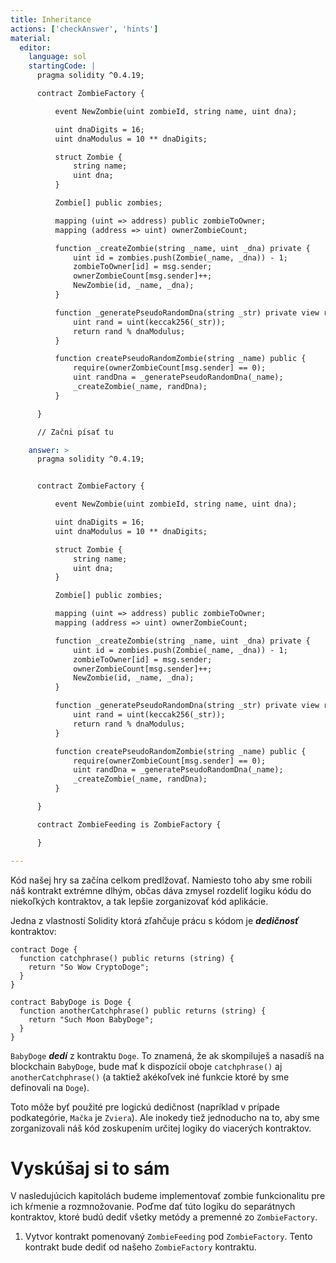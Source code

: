 ```yaml
---
title: Inheritance
actions: ['checkAnswer', 'hints']
material:
  editor:
    language: sol
    startingCode: |
      pragma solidity ^0.4.19;

      contract ZombieFactory {

          event NewZombie(uint zombieId, string name, uint dna);

          uint dnaDigits = 16;
          uint dnaModulus = 10 ** dnaDigits;

          struct Zombie {
              string name;
              uint dna;
          }

          Zombie[] public zombies;

          mapping (uint => address) public zombieToOwner;
          mapping (address => uint) ownerZombieCount;

          function _createZombie(string _name, uint _dna) private {
              uint id = zombies.push(Zombie(_name, _dna)) - 1;
              zombieToOwner[id] = msg.sender;
              ownerZombieCount[msg.sender]++;
              NewZombie(id, _name, _dna);
          }

          function _generatePseudoRandomDna(string _str) private view returns (uint) {
              uint rand = uint(keccak256(_str));
              return rand % dnaModulus;
          }

          function createPseudoRandomZombie(string _name) public {
              require(ownerZombieCount[msg.sender] == 0);
              uint randDna = _generatePseudoRandomDna(_name);
              _createZombie(_name, randDna);
          }

      }

      // Začni písať tu

    answer: >
      pragma solidity ^0.4.19;


      contract ZombieFactory {

          event NewZombie(uint zombieId, string name, uint dna);

          uint dnaDigits = 16;
          uint dnaModulus = 10 ** dnaDigits;

          struct Zombie {
              string name;
              uint dna;
          }

          Zombie[] public zombies;

          mapping (uint => address) public zombieToOwner;
          mapping (address => uint) ownerZombieCount;

          function _createZombie(string _name, uint _dna) private {
              uint id = zombies.push(Zombie(_name, _dna)) - 1;
              zombieToOwner[id] = msg.sender;
              ownerZombieCount[msg.sender]++;
              NewZombie(id, _name, _dna);
          }

          function _generatePseudoRandomDna(string _str) private view returns (uint) {
              uint rand = uint(keccak256(_str));
              return rand % dnaModulus;
          }

          function createPseudoRandomZombie(string _name) public {
              require(ownerZombieCount[msg.sender] == 0);
              uint randDna = _generatePseudoRandomDna(_name);
              _createZombie(_name, randDna);
          }

      }

      contract ZombieFeeding is ZombieFactory {

      }

---
```


Kód našej hry sa začína celkom predlžovať. Namiesto toho aby sme robili náš kontrakt extrémne dlhým, občas dáva zmysel rozdeliť logiku kódu do niekoľkých kontraktov, a tak lepšie zorganizovať kód aplikácie.

Jedna z vlastností Solidity ktorá zľahčuje prácu s kódom je **_dedičnosť_** kontraktov:

```
contract Doge {
  function catchphrase() public returns (string) {
    return "So Wow CryptoDoge";
  }
}

contract BabyDoge is Doge {
  function anotherCatchphrase() public returns (string) {
    return "Such Moon BabyDoge";
  }
}
```

`BabyDoge` **_dedí_** z kontraktu `Doge`. To znamená, že ak skompiluješ a nasadíš na blockchain `BabyDoge`, bude mať k dispozícií oboje `catchphrase()` aj `anotherCatchphrase()` (a taktiež akékoľvek iné funkcie ktoré by sme definovali na `Doge`).

Toto môže byť použité pre logickú dedičnost (napríklad v prípade podkategórie, `Mačka` je `Zviera`). Ale inokedy tiež jednoducho na to, aby sme zorganizovali náš kód zoskupením určitej logiky do viacerých kontraktov.

# Vyskúšaj si to sám

V nasledujúcich kapitolách budeme implementovať zombie funkcionalitu pre ich kŕmenie a rozmnožovanie. Poďme dať túto logiku do separátnych kontraktov, ktoré budú dediť všetky metódy a premenné zo `ZombieFactory`. 

1. Vytvor kontrakt pomenovaný `ZombieFeeding` pod `ZombieFactory`. Tento kontrakt bude dediť od našeho `ZombieFactory` kontraktu.
